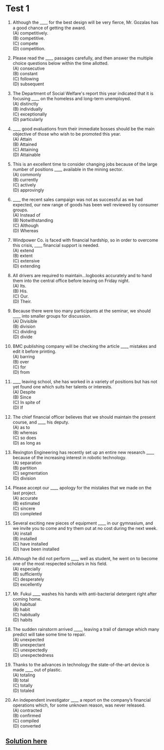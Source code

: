 # Test 1

1. Although the ____ for the best design will be very ﬁerce, Mr. Gozalas has a good chance of getting the award. </br>
(A) competitively. </br>
(B) competitive. </br>
(C) compete </br>
(D) competition. </br>

2. Please read the ____ passages carefully, and then answer the multiple choice questions below within the time allotted. </br>
(A) consecutive </br>
(B) constant </br>
(C) following </br>
(D) subsequent </br>

3. The Department of Social Welfare's report this year indicated that it is focusing ____ on the homeless and long-term unemployed. </br>
(A) distinctly </br>
(B) individually </br>
(C) exceptionally </br>
(D) particularly </br>

4. ____ good evaluations from their immediate bosses should be the main objective of those who wish to be promoted this year. </br>
(A) Attain </br>
(B) Attained </br>
(C) Attaining </br>
(D) Attainable </br>

5. This is an excellent time to consider changing jobs because of the large number of positions ____ available in the mining sector. </br>
(A) commonly </br>
(B) currently </br>
(C) actively </br>
(D) approvingly </br>

6. ____ the recent sales campaign was not as successful as we had expected, our new range of goods has been well reviewed by consumer groups. </br>
(A) Instead of </br>
(B) Notwithstanding </br>
(C) Although </br>
(D) Whereas </br>

7. Windpower Co. is faced with financial hardship, so in order to overcome this crisis, ____ financial support is needed. </br>
(A) extend </br>
(B) extent </br>
(C) extensive </br>
(D) extending </br>

8. All drivers are required to maintain…logbooks accurately and to hand them into the central office before leaving on Friday night. </br>
(A) Its. </br>
(B) His. </br>
(C) Our. </br>
(D) Their. </br>

9. Because there were too many participants at the seminar, we should ____ into smaller groups for discussion.</br>
(A) Divisible </br>
(B) division </br>
(C) dividing </br>
(D) divide </br>

10. BMC publishing company will be checking the article ____ mistakes and edit it before printing. </br>
(A) barring </br>
(B) over </br>
(C) for </br>
(D) from </br>

11. ____ leaving school, she has worked in a variety of positions but has not yet found one which suits her talents or interests. </br>
(A) Despite </br>
(B) Since </br>
(C) In spite of </br>
(D) If </br> 

12. The chief financial officer believes that we should maintain the present course, and ____ his deputy. </br>
(A) as to </br>
(B) whereas </br>
(C) so does </br>
(D) as long as </br>

13. Rexington Engineering has recently set up an entire new research ____ because of the increasing interest in robotic technology.</br>
(A) separation </br>
(B) partition </br>
(C) segmentation </br>
(D) division </br>

14. Please accept our ____ apology for the mistakes that we made on the last project. </br>
(A) accurate </br>
(B) estimated </br>
(C) sincere </br>
(D) completed </br>

15. Several exciting new pieces of equipment ____ in our gymnasium, and we invite you to come and try them out at no cost during the next week. </br>
(A) install </br>
(B) installed </br>
(C) have installed </br>
(D) have been installed </br>

16. Although he did not  perform ____ well as student, he went on to become one of the most respected scholars in his field. </br>
(A) especially </br>
(B) sufficiently </br>
(C) desperately </br>
(D) excellently </br>

17. Mr. Fukui ____ washes his hands with anti-bacterial detergent right after coming home. </br>
(A) habitual </br>
(B) habit </br> 
(C) habitually </br> 
(D) habits </br>

18. The sudden rainstorm arrived ____, Ieaving a trail of damage which many predict will take some time to repair. </br>
(A) unexpected </br>
(B) unexpectant </br>
(C) unexpectedly </br>
(D) unexpectedness </br>

19. Thanks to the advances in technology the state-of-the-art device is made ____ out of plastic. </br>
(A) totaling </br>
(B) total </br>
(C) totally </br>
(D) totaled </br>

20. An independent investigator ____ a report on the company’s financial operations which, for some unknown reason, was never released. </br>
(A) contracted </br>
(B) confirmed </br>
(C) compiled </br>
(D) converted </br>

## [Solution here](../answer/test-1.md)